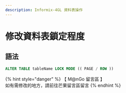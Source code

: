 ```yaml
---
description: Informix-4GL 資料表操作
---
```


# 修改資料表鎖定程度

## 語法

```sql
ALTER TABLE tableName LOCK MODE (( PAGE / ROW ))
```

{% hint style="danger" %}
【 M@nGo 留言區 】\
如有需修改的地方，請前往芒果留言區留言
{% endhint %}
